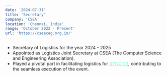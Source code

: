 ```yaml
---
date: '2024-07-31'
title: 'Secretary'
company: 'CSEA'
location: 'Chennai, India'
range: 'October 2022 - Present'
url: 'https://cseaceg.org.in/'
---
```


- Secretary of Logistics for the year 2024 - 2025
- Appointed as Logistics Joint Secretary at CSEA (The Computer Science and Engineering Association).
- Played a pivotal part in facilitating logistics for <a href="https://cseaceg.org.in/sync/" style="color:#64FFDA;" target="blank">SYNC'23</a>, contributing to the seamless execution of the event.
